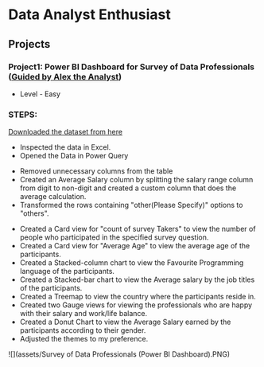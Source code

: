 # Data Analyst Enthusiast

## Projects

### Project1: Power BI Dashboard for Survey of Data Professionals ([Guided by Alex the Analyst](https://www.youtube.com/watch?v=pixlHHe_lNQ&t=1s&ab_channel=AlexTheAnalyst))
+ Level - Easy

### STEPS:
[Downloaded the dataset from here](https://github.com/AlexTheAnalyst/Power-BI/blob/main/Power%20BI%20-%20Final%20Project.xlsx)
* Inspected the data in Excel.
* Opened the Data in Power Query
 - Removed unnecessary columns from the table
 - Created an Average Salary column by splitting the salary range column from digit to non-digit and created a custom column that does the average calculation.
 - Transformed the rows containing "other(Please Specify)" options to "others".
* Created a Card view for "count of survey Takers" to view the number of people who participated in the specified survey question.
* Created a Card view for "Average Age" to view the average age of the participants.
* Created a Stacked-column chart to view the Favourite Programming language of the participants.
* Created a Stacked-bar chart to view the Average salary by the job titles of the participants.
* Created a Treemap to view the country where the participants reside in.
* Created two Gauge views for viewing the professionals who are happy with their salary and work/life balance.
* Created a Donut Chart to view the Average Salary earned by the participants according to their gender.
*  Adjusted the themes to my preference.
  
![](assets/Survey of Data Professionals (Power BI Dashboard).PNG)


